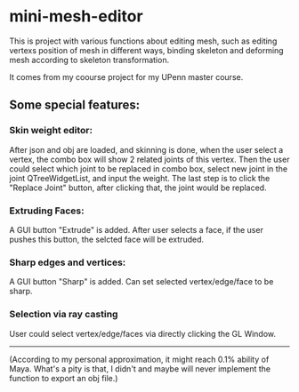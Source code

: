 # mini-mesh-editor

This is project with various functions about editing mesh, such as editing vertexs position of mesh in different ways, binding skeleton and deforming mesh according to skeleton transformation.

It comes from my coourse project for my UPenn master course.

## Some special features:

### Skin weight editor:
After json and obj are loaded, and skinning is done, when the user select a vertex, the combo box will show 2 related joints of this vertex.
Then the user could select which joint to be replaced in combo box, select new joint in the joint QTreeWidgetList, and input the weight.
The last step is to click the "Replace Joint" button, after clicking that, the joint would be replaced.
### Extruding Faces:
A GUI button "Extrude" is added. After user selects a face, if the user pushes this button, the selcted face will be extruded.
### Sharp edges and vertices:
A GUI button "Sharp" is added. Can set selected vertex/edge/face to be sharp.
### Selection via ray casting
User could select vertex/edge/faces via directly clicking the GL Window.

-----------------
(According to my personal approximation, it might reach 0.1% ability of Maya. What's a pity is that, I didn't and maybe will never implement the function to export an obj file.)

